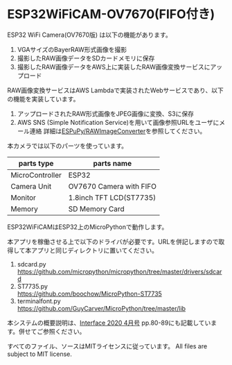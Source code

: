 # ESP32WiFiCAM-OV7670(FIFO付き)

ESP32 WiFi Camera(OV7670版) は以下の機能があります。

1. VGAサイズのBayerRAW形式画像を撮影 
1. 撮影したRAW画像データをSDカードメモリに保存
1. 撮影したRAW画像データをAWS上に実装したRAW画像変換サービスにアップロード

RAW画像変換サービスはAWS Lambdaで実装されたWebサービスであり、以下の機能を実装しています。
1. アップロードされたRAW形式画像をJPEG画像に変換、S3に保存
1. AWS SNS (Simple Notification Service)を用いて画像参照URLをユーザにメール連絡
詳細は[ESPuPy/RAWImageConverter](https://github.com/ESPuPy/RAWImageConverter)を参照してください。

本カメラでは以下のパーツを使っています。

|parts type|parts name|
----|---- 
|MicroController|ESP32|
|Camera Unit|OV7670 Camera with FIFO|
|Monitor|1.8inch TFT LCD(ST7735)|
|Memory|SD Memory Card|

ESP32WiFiCAMはESP32上のMicroPythonで動作します。

本アプリを稼働させる上で以下のドライバが必要です。URLを併記しますので取得して本アプリと同じディレクトリに置いてください。

1. sdcard.py<br>https://github.com/micropython/micropython/tree/master/drivers/sdcard
1. ST7735.py<br>https://github.com/boochow/MicroPython-ST7735
1. terminalfont.py<br>https://github.com/GuyCarver/MicroPython/tree/master/lib

本システムの概要説明は、[Interface 2020 4月号](https://interface.cqpub.co.jp/magazine/202004/) pp.80-89にも記載しています。併せてご参照ください。

すべてのファイル、ソースはMITライセンスに従っています。 All files are subject to MIT license.
